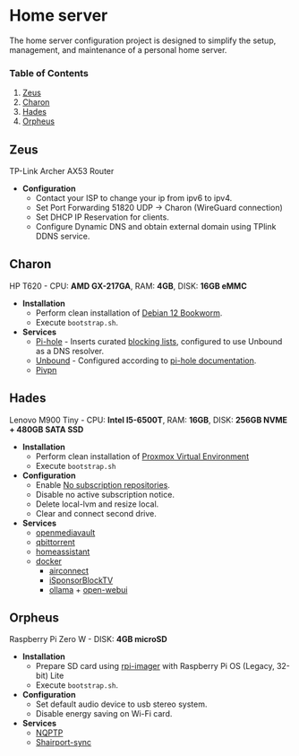 # Home server

The home server configuration project is designed to simplify the setup, management, and maintenance of a personal home
server.

### Table of Contents

1. [Zeus](#Zeus)
2. [Charon](#Charon)
3. [Hades](#Hades)
4. [Orpheus](#Orpheus)

## Zeus

TP-Link Archer AX53 Router

* **Configuration**
    * Contact your ISP to change your ip from ipv6 to ipv4.
    * Set Port Forwarding 51820 UDP -> Charon (WireGuard connection)
    * Set DHCP IP Reservation for clients.
    * Configure Dynamic DNS and obtain external domain using TPlink DDNS service.

## Charon

HP T620 - CPU: **AMD GX-217GA**, RAM: **4GB**, DISK: **16GB eMMC**

* **Installation**
    * Perform clean installation of [Debian 12 Bookworm](https://www.debian.org/download.en.html).
    * Execute `bootstrap.sh`.
* **Services**
    * [Pi-hole](https://github.com/pi-hole/pi-hole) - Inserts
      curated [blocking lists](servers/charon/resources/adlists.txt), configured to use Unbound as a DNS resolver.
    * [Unbound](https://nlnetlabs.nl/projects/unbound/about/) - Configured according
      to [pi-hole documentation](https://docs.pi-hole.net/guides/dns/unbound/).
    * [Pivpn](https://github.com/pivpn/pivpn)

## Hades

Lenovo M900 Tiny - CPU: **Intel I5-6500T**, RAM: **16GB**, DISK: **256GB NVME + 480GB SATA SSD**

* **Installation**
    * Perform clean installation
      of [Proxmox Virtual Environment](https://www.proxmox.com/en/downloads/proxmox-virtual-environment)
    * Execute `bootstrap.sh`
* **Configuration**
    * Enable [No subscription repositories](https://pve.proxmox.com/wiki/Package_Repositories).
    * Disable no active subscription notice.
    * Delete local-lvm and resize local.
    * Clear and connect second drive.
* **Services**
    * [openmediavault](https://www.openmediavault.org)
    * [qbittorrent](https://github.com/qbittorrent/qBittorrent/wiki/Running-qBittorrent-without-X-server-(WebUI-only,-systemd-service-set-up,-Ubuntu-15.04-or-newer))
    * [homeassistant](https://www.home-assistant.io)
    * [docker](https://docs.docker.com/engine/install/debian/)
        * [airconnect](https://github.com/1activegeek/docker-airconnect)
        * [iSponsorBlockTV](https://github.com/dmunozv04/iSponsorBlockTV)
        * [ollama](https://ollama.com) + [open-webui](https://openwebui.com)

## Orpheus

Raspberry Pi Zero W - DISK: **4GB microSD**

* **Installation**
    * Prepare SD card using [rpi-imager](https://github.com/raspberrypi/rpi-imager) with Raspberry Pi OS (Legacy, 32-bit) Lite
    * Execute `bootstrap.sh`.
* **Configuration**
    * Set default audio device to usb stereo system.
    * Disable energy saving on Wi-Fi card.
* **Services**
    * [NQPTP](https://github.com/mikebrady/nqptp)
    * [Shairport-sync](https://github.com/mikebrady/shairport-sync)
